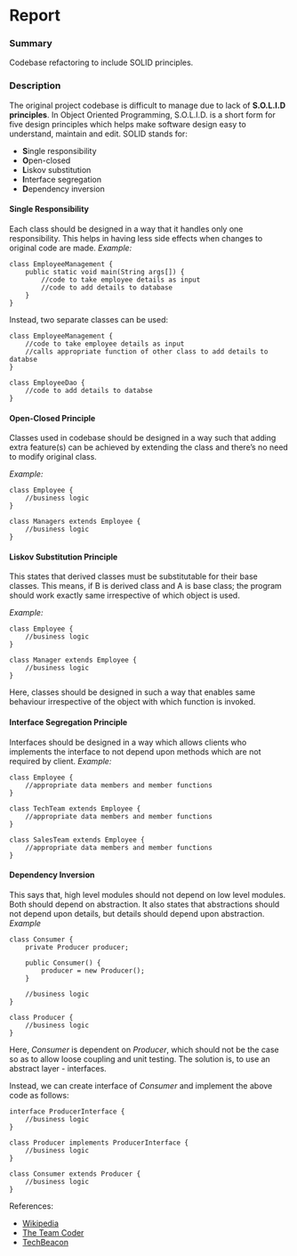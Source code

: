 # Report

### Summary
Codebase refactoring to include SOLID principles.

### Description
The original project codebase is difficult to manage due to lack of **S.O.L.I.D principles**.
In Object Oriented Programming, S.O.L.I.D. is a short form for five design principles which helps make software design easy to understand, maintain and edit.
SOLID stands for:
* **S**ingle responsibility
* **O**pen-closed
* **L**iskov substitution
* **I**nterface segregation
* **D**ependency inversion

#### Single Responsibility
Each class should be designed in a way that it handles only one responsibility. This helps in having less side effects when changes to original code are made.
*Example:*
```
class EmployeeManagement {
	public static void main(String args[]) {
		//code to take employee details as input
		//code to add details to database
	}
}
```

Instead, two separate classes can be used:
```
class EmployeeManagement {
	//code to take employee details as input
	//calls appropriate function of other class to add details to databse
}

class EmployeeDao {
	//code to add details to databse
}
```

#### Open-Closed Principle
Classes used in codebase should be designed in a way such that adding extra feature(s) can be achieved by extending the class and there’s no need to modify original class.

*Example:*
```
class Employee {
	//business logic
}

class Managers extends Employee {
	//business logic
}
```

#### Liskov Substitution Principle
This states that derived classes must be substitutable for their base classes. This means, if B is derived class and A is base class; the program should work exactly same irrespective of which object is used.

*Example:*
```
class Employee {
	//business logic
}

class Manager extends Employee {
	//business logic
}
```
Here, classes should be designed in such a way that enables same behaviour irrespective of the object with which function is invoked.

#### Interface Segregation Principle
Interfaces should be designed in a way which allows clients who implements the interface to not depend upon methods which are not required by client.
*Example:*
```
class Employee {
	//appropriate data members and member functions
}

class TechTeam extends Employee {
	//appropriate data members and member functions
}

class SalesTeam extends Employee {
	//appropriate data members and member functions
}
```
#### Dependency Inversion
This says that, high level modules should not depend on low level modules. Both should depend on abstraction.
It also states that abstractions should not depend upon details, but details should depend upon abstraction.
*Example*
```
class Consumer {
	private Producer producer;
	
	public Consumer() {
		producer = new Producer();
	}
	
	//business logic
}

class Producer {
	//business logic
}
```
Here, _Consumer_ is dependent on _Producer_, which should not be the case so as to allow loose coupling and unit testing.
The solution is, to use an abstract layer -  interfaces.

Instead, we can create interface of _Consumer_ and implement the above code as follows:
```
interface ProducerInterface {
	//business logic
}

class Producer implements ProducerInterface {
	//business logic
}

class Consumer extends Producer {
	//business logic
}
```

References:
* [Wikipedia](https://en.wikipedia.org/wiki/SOLID)
* [The Team Coder](https://team-coder.com/solid-principles/)
* [TechBeacon](https://techbeacon.com/app-dev-testing/how-write-effective-software-defect-reports)
